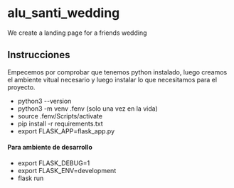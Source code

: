 # alu_santi_wedding
We create a landing page for a friends wedding

## Instrucciones
Empecemos por comprobar que tenemos python instalado, luego creamos el ambiente vitual necesario y luego instalar lo que necesitamos para el proyecto.
- python3 --version 
- python3 -m venv .fenv (solo una vez en la vida)
- source .fenv/Scripts/activate
- pip install -r requirements.txt
- export FLASK_APP=flask_app.py

#### Para ambiente de desarrollo
- export FLASK_DEBUG=1
- export FLASK_ENV=development
- flask run

